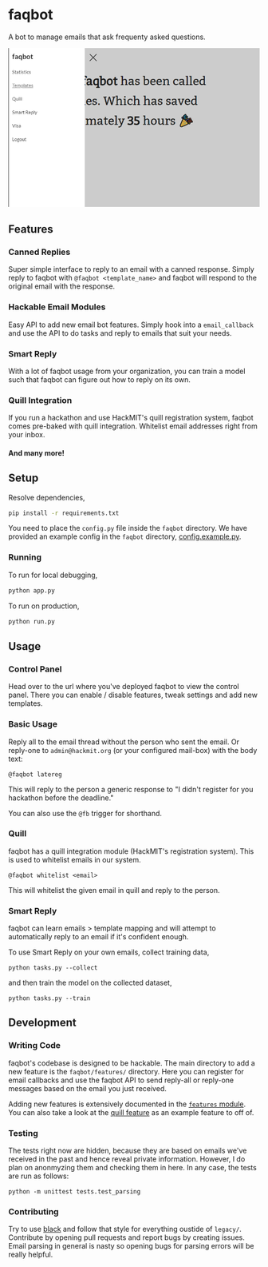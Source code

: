 # faqbot

A bot to manage emails that ask frequenty asked questions.

![Control Panel](./screenshot.png)

## Features

### Canned Replies

Super simple interface to reply to an email with a canned response. Simply reply to faqbot with `@faqbot <template_name>` and faqbot will respond to the original email with the response.

### Hackable Email Modules

Easy API to add new email bot features. Simply hook into a `email_callback` and use the API to do tasks and reply to emails that suit your needs.

### Smart Reply

With a lot of faqbot usage from your organization, you can train a model such that faqbot can figure out how to reply on its own.

### Quill Integration

If you run a hackathon and use HackMIT's quill registration system, faqbot comes pre-baked with quill integration. Whitelist email addresses right from your inbox.

#### And many more!

## Setup

Resolve dependencies,

```bash
pip install -r requirements.txt
```

You need to place the `config.py` file inside the `faqbot` directory. We have provided an example config in the `faqbot` directory, [config.example.py](faqbot/config.example.py).

### Running

To run for local debugging,

```bash
python app.py
```

To run on production,

```bash
python run.py
```

## Usage

### Control Panel

Head over to the url where you've deployed faqbot to view the control panel. There you can enable / disable features, tweak settings and add new templates.

### Basic Usage

Reply all to the email thread without the person who sent the email. Or reply-one to `admin@hackmit.org` (or your configured mail-box) with the body text:

```
@faqbot latereg
```

This will reply to the person a generic response to "I didn't register for you hackathon before the deadline."

You can also use the `@fb` trigger for shorthand.

### Quill

faqbot has a quill integration module (HackMIT's registration system). This is used to whitelist emails in our system.

```
@faqbot whitelist <email>
```

This will whitelist the given email in quill and reply to the person.

### Smart Reply

faqbot can learn emails > template mapping and will attempt to automatically reply to an email if it's confident enough.

To use Smart Reply on your own emails, collect training data,

```
python tasks.py --collect
```

and then train the model on the collected dataset,

```
python tasks.py --train
```


## Development

### Writing Code

faqbot's codebase is designed to be hackable. The main directory to add a new feature is the `faqbot/features/` directory. Here you can register for email callbacks and use the faqbot API to send reply-all or reply-one messages based on the email you just received.

Adding new features is extensively documented in the [`features` module](faqbot/features/__init__.py). You can also take a look at the [quill feature](faqbot/features/quill.py) as an example feature to off of.

### Testing

The tests right now are hidden, because they are based on emails we've received in the past and hence reveal private information. However, I do plan on anonmyzing them and checking them in here. In any case, the tests are run as follows:

```
python -m unittest tests.test_parsing
```

### Contributing

Try to use [black](https://github.com/ambv/black) and follow that style for everything oustide of `legacy/`. Contribute by opening pull requests and report bugs by creating issues. Email parsing in general is nasty so opening bugs for parsing errors will be really helpful.

